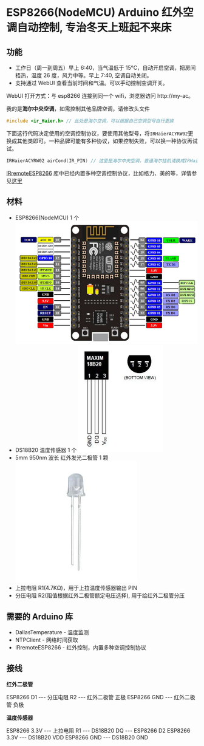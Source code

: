 # ESP8266(NodeMCU) Arduino 红外空调自动控制, 专治冬天上班起不来床

## 功能

- 工作日（周一到周五）早上 6:40，当气温低于 15°C，自动开启空调，把房间捂热，温度 26 度，风力中等。早上 7:40, 空调自动关闭。
- 支持通过 WebUI 查看当前时间和气温。可以手动控制空调开关。

WebUI 打开方式：与 esp8266 连接到同一个 wifi，浏览器访问 http://my-ac。

我的是**海尔中央空调**，如需控制其他品牌空调，请修改头文件

```cpp
#include <ir_Haier.h> // 此处是海尔空调，可以根据自己空调型号自行更换
```

下面这行代码决定使用的空调控制协议，要使用其他型号，将`IRHaierACYRW02`更换成其他类即可。一种品牌可能有多种协议，如果控制失败，可以换一种协议再试试。

```cpp
IRHaierACYRW02 airCond(IR_PIN) // 这里是海尔中央空调，普通海尔挂机请换成IRHaierAC
```

[IRremoteESP8266](https://github.com/crankyoldgit/IRremoteESP8266) 库中已经内置多种空调控制协议，比如格力、美的等，详情参见[这里](https://github.com/crankyoldgit/IRremoteESP8266/blob/master/SupportedProtocols.md)

## 材料

- ESP8266(NodeMCU) 1 个
  ![](assets/2020-09-05-11-58-02.png)
- DS18B20 温度传感器 1 个
  ![](assets/2020-12-19-22-01-07.png)
- 5mm 950nm 波长 红外发光二极管 1 颗
  ![](assets/2020-12-19-22-04-04.png)
- 上拉电阻 R1(4.7KΩ)，用于上拉温度传感器输出 PIN
- 分压电阻 R2(阻值根据红外二极管额定电压选择), 用于给红外二极管分压

## 需要的 Arduino 库

- DallasTemperature - 温度监测
- NTPClient - 网络时间获取
- IRremoteESP8266 - 红外控制，内置多种空调控制协议

## 接线

**红外二极管**

ESP8266 D1 --- 分压电阻 R2 --- 红外二极管 正极
ESP8266 GND --- 红外二极管 负极

**温度传感器**

ESP8266 3.3V --- 上拉电阻 R1 --- DS18B20 DQ --- ESP8266 D2
ESP8266 3.3V --- DS18B20 VDD
ESP8266 GND --- DS18B20 GND
